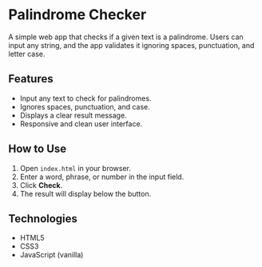 # Palindrome Checker

A simple web app that checks if a given text is a palindrome. Users can input any string, and the app validates it ignoring spaces, punctuation, and letter case.

## Features
- Input any text to check for palindromes.
- Ignores spaces, punctuation, and case.
- Displays a clear result message.
- Responsive and clean user interface.

## How to Use
1. Open `index.html` in your browser.
2. Enter a word, phrase, or number in the input field.
3. Click **Check**.
4. The result will display below the button.

## Technologies
- HTML5
- CSS3
- JavaScript (vanilla)
